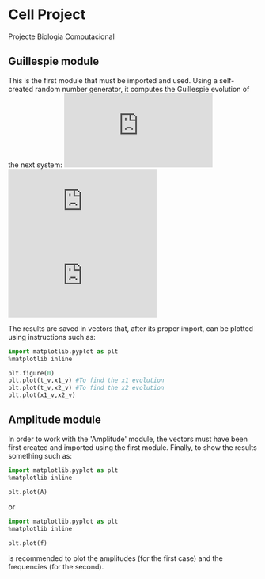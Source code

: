 # Cell Project
Projecte Biologia Computacional

## Guillespie module
This is the first module that must be imported and used. Using a self-created random number generator, it computes the Guillespie evolution of the next system:
![equation](http://latex.codecogs.com/gif.latex?X_1%20%5Crightarrow%202%B7X_2)  
![equation](http://latex.codecogs.com/gif.latex?X_1%20&plus;%20X_2%20%5Crightarrow%202%B7X_2)  
![equation](http://latex.codecogs.com/gif.latex?X_2%20%5Crightarrow%200)  

The results are saved in vectors that, after its proper import, can be plotted using instructions such as:
```python
import matplotlib.pyplot as plt
%matplotlib inline

plt.figure(0)
plt.plot(t_v,x1_v) #To find the x1 evolution
plt.plot(t_v,x2_v) #To find the x2 evolution
plt.plot(x1_v,x2_v)
```


## Amplitude module
In order to work with the 'Amplitude' module, the vectors must have been first created and imported using the first module.
Finally, to show the results something such as:
```python
import matplotlib.pyplot as plt
%matplotlib inline

plt.plot(A)
```

or 

```python
import matplotlib.pyplot as plt
%matplotlib inline

plt.plot(f)
```

is recommended to plot the amplitudes (for the first case) and the frequencies (for the second).
